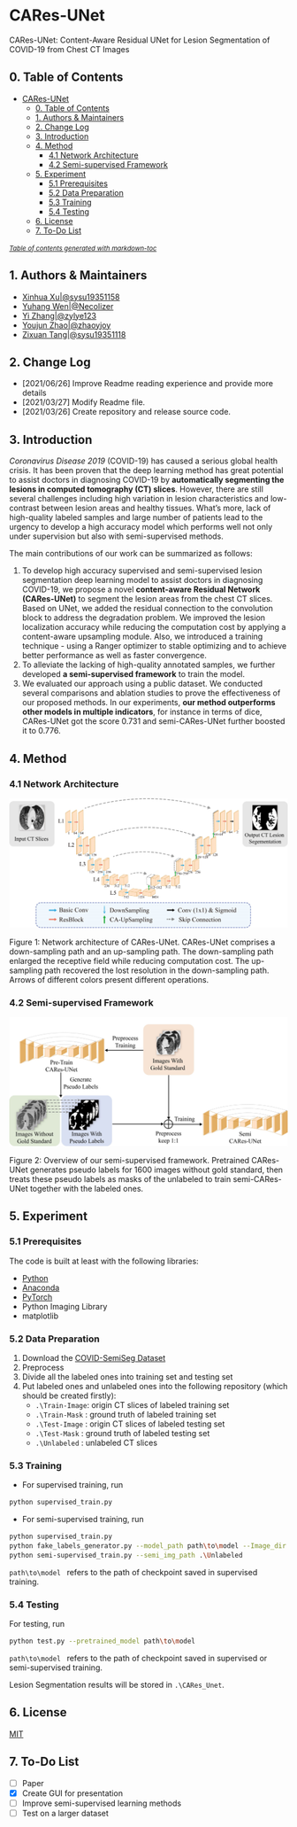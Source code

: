 
# CARes-UNet

CARes-UNet: Content-Aware Residual UNet for Lesion Segmentation of COVID-19 from Chest CT Images

## 0. Table of Contents
- [CARes-UNet](#cares-unet)
  * [0. Table of Contents](#0-table-of-contents)
  * [1. Authors & Maintainers](#1-authors---maintainers)
  * [2. Change Log](#2-change-log)
  * [3. Introduction](#3-introduction)
  * [4. Method](#4-method)
    + [4.1 Network Architecture](#41-network-architecture)
    + [4.2 Semi-supervised Framework](#42-semi-supervised-framework)
  * [5. Experiment](#5-experiment)
    + [5.1 Prerequisites](#51-prerequisites)
    + [5.2 Data Preparation](#52-data-preparation)
    + [5.3 Training](#53-training)
    + [5.4 Testing](#54-testing)
  * [6. License](#6-license)
  * [7. To-Do List](#7-to-do-list)

<small><i><a href='http://ecotrust-canada.github.io/markdown-toc/'>Table of contents generated with markdown-toc</a></i></small>

## 1. Authors & Maintainers

- [Xinhua Xu|@sysu19351158](https://github.com/sysu19351158)
- [Yuhang Wen|@Necolizer](https://github.com/Necolizer)
- [Yi Zhang|@zylye123](https://github.com/zylye123)
- [Youjun Zhao|@zhaoyjoy](https://github.com/zhaoyjoy)
- [Zixuan Tang|@sysu19351118](https://github.com/sysu19351118)

## 2. Change Log

- [2021/06/26] Improve Readme reading experience and provide more details
- [2021/03/27] Modify Readme file.
- [2021/03/26] Create repository and release source code. 

## 3. Introduction

*Coronavirus Disease 2019* (COVID-19) has caused a serious global health crisis. It has been proven that the deep learning method has great potential to assist doctors in diagnosing COVID-19 by **automatically segmenting the lesions in computed tomography (CT) slices**. However, there are still several challenges including high variation in lesion characteristics and low-contrast between lesion areas and healthy tissues. What’s more, lack of high-quality labeled samples and large number of patients lead to the urgency to develop a high accuracy model which performs well not only under supervision but also with semi-supervised methods. 

The main contributions of our work can be summarized as follows:  

1. To develop high accuracy supervised and semi-supervised lesion segmentation deep learning model to assist doctors in diagnosing COVID-19, we propose a novel **content-aware Residual Network (CARes-UNet)** to segment the lesion areas from the chest CT slices. Based on UNet, we added the residual connection to the convolution block to address the degradation problem. We improved the lesion localization accuracy while reducing the computation cost by applying a content-aware upsampling module. Also, we introduced a training technique - using a Ranger optimizer to stable optimizing and to achieve better performance as well as faster convergence. 
2. To alleviate the lacking of high-quality annotated samples, we further developed **a semi-supervised framework** to train the model.
3. We evaluated our approach using a public dataset. We conducted several comparisons and ablation studies to prove the effectiveness of our proposed methods. In our experiments, **our method outperforms other models in multiple indicators**, for instance in terms of dice, CARes-UNet got the score 0.731 and semi-CARes-UNet further boosted it to 0.776.  

## 4. Method

### 4.1 Network Architecture

![](img/Fig1_Network_Architecture.jpg)

Figure 1: Network architecture of CARes-UNet. CARes-UNet comprises a down-sampling path and an up-sampling path. The down-sampling path enlarged the receptive field while reducing computation cost. The up-sampling path recovered the lost resolution in the down-sampling path. Arrows of different colors present different operations.

### 4.2 Semi-supervised Framework

![](img/Fig2_Semi-supervised_Framework.jpg)

Figure 2: Overview of our semi-supervised framework. Pretrained CARes-UNet generates pseudo labels for 1600 images without gold standard, then treats these pseudo labels as masks of the unlabeled to train semi-CARes-UNet together with the labeled ones.

## 5. Experiment

### 5.1 Prerequisites

The code is built at least with the following libraries:

- [Python](https://www.python.org/)
- [Anaconda](https://www.anaconda.com/)
- [PyTorch](https://pytorch.org/)
- Python Imaging Library
- matplotlib

### 5.2 Data Preparation

1. Download the [COVID-SemiSeg Dataset](https://github.com/DengPingFan/Inf-Net)
2. Preprocess
3. Divide all the labeled ones into training set and testing set
4. Put labeled ones and unlabeled ones into the following repository (which should be created firstly):
   - `.\Train-Image`: origin CT slices of labeled training set
   - `.\Train-Mask` : ground truth of labeled training set
   - `.\Test-Image` : origin CT slices of labeled testing set
   - `.\Test-Mask` : ground truth of labeled testing set
   - `.\Unlabeled` : unlabeled  CT slices

### 5.3 Training

- For supervised training, run

```bash
python supervised_train.py
```

- For semi-supervised training, run

```bash
python supervised_train.py
python fake_labels_generator.py --model_path path\to\model --Image_dir .\Unlabeled --Mask-dir .\Pos-Mask
python semi-supervised_train.py --semi_img_path .\Unlabeled
```

`path\to\model ` refers to the path of checkpoint saved in supervised training.

### 5.4 Testing

For testing, run

```bash
python test.py --pretrained_model path\to\model
```

`path\to\model ` refers to the path of checkpoint saved in supervised or semi-supervised training.

Lesion Segmentation results will be stored in `.\CARes_Unet`.

## 6. License

[MIT](https://github.com/zylye123/CARes-UNet/blob/master/LICENSE)

## 7. To-Do List

- [ ] Paper
- [x] Create GUI for presentation
- [ ] Improve semi-supervised learning methods
- [ ] Test on a larger dataset
